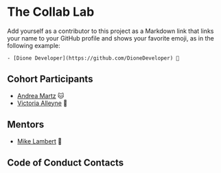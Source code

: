 # The Collab Lab

Add yourself as a contributor to this project as a Markdown link that links your name to your GitHub profile and shows your favorite emoji, as in the following example:

    - [Dione Developer](https://github.com/DioneDeveloper) 💅

## Cohort Participants

- [Andrea Martz](https://github.com/andreamartz) 🐱
- [Victoria Alleyne](https://github.com/bajancode) 💅

## Mentors

- [Mike Lambert](https://github.com/mikeblambert) 🙌

## Code of Conduct Contacts
